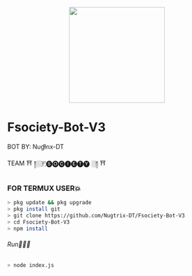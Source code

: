 <p align="center">
<img src="https://media.giphy.com/media/L4m5Lu3sA7SIU/giphy.gif" width="220" height="220"/>
</p>

# Fsociety-Bot-V3

BOT BY: Nυɠƚɾιx-DT

TEAM  ⛩ ️༎░🇫🅢🅞🅒🅘🅔🅣🅨 ░༎ ⛩

### FOR TERMUX USER💥

```bash
> pkg update && pkg upgrade
> pkg install git
> git clone https://github.com/Nugtrix-DT/Fsociety-Bot-V3
> cd Fsociety-Bot-V3
> npm install
```
###### Run🏃🏻‍♂️
```bash
> node index.js
```
